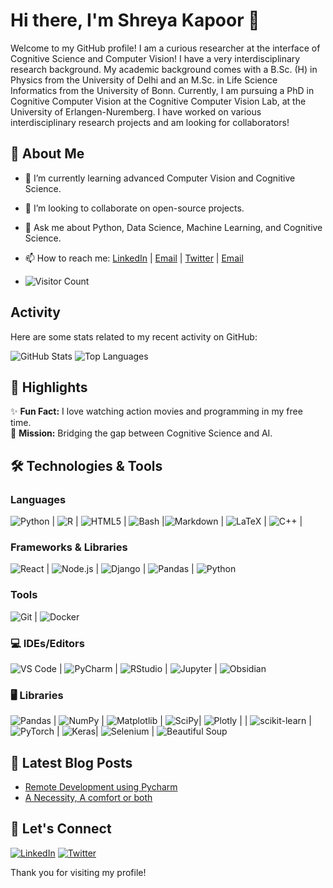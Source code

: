 # Hi there, I'm Shreya Kapoor 👋

Welcome to my GitHub profile! I am a curious researcher at the interface of Cognitive Science and Computer Vision!
I have a very interdisciplinary research background. My academic background comes with a B.Sc. (H) in Physics from the University of Delhi and an
M.Sc. in Life Science Informatics from the University of Bonn. Currently, I am pursuing a PhD in Cognitive Computer Vision at the Cognitive Computer Vision Lab, at the University of Erlangen-Nuremberg. I have worked on various interdisciplinary research projects and am looking for collaborators! 

## 🚀 About Me

- 🌱 I’m currently learning advanced Computer Vision and Cognitive Science. 
- 👯 I’m looking to collaborate on open-source projects.
- 💬 Ask me about Python, Data Science, Machine Learning, and Cognitive Science.
- 📫 How to reach me: [LinkedIn](https://www.linkedin.com/in/shreyakapoor18) | [Email](mailto:shreya.kapoor@fau.de) | [Twitter](https://x.com/SKapoor_18) | [Email](mailto:kapoorshreya18@gmail.com)

- ![Visitor Count](https://visitor-badge.laobi.icu/badge?page_id=ShreyaKapoor18.yourrepository)

## Activity

Here are some stats related to my recent activity on GitHub:

![GitHub Stats](https://github-readme-stats.vercel.app/api?username=ShreyaKapoor18&show_icons=true&count_private=true) 
![Top Languages](https://github-readme-stats.vercel.app/api/top-langs/?username=ShreyaKapoor18)

## 🌟 Highlights  

✨ **Fun Fact:** I love watching action movies and programming in my free time.  
🎯 **Mission:** Bridging the gap between Cognitive Science and AI.  


## 🛠️ Technologies & Tools

### Languages
![Python](https://img.shields.io/badge/-Python-blue?style=flat-square&logo=python&logoColor=white)  | ![R](https://img.shields.io/badge/-R-blue?style=flat-square&logo=r&logoColor=white)  | ![HTML5](https://img.shields.io/badge/-HTML5-orange?style=flat-square&logo=html5&logoColor=white)  | ![Bash](https://img.shields.io/badge/-Bash-black?style=flat-square&logo=gnu-bash&logoColor=white)  |![Markdown](https://img.shields.io/badge/-Markdown-000000?style=flat-square&logo=markdown&logoColor=white) |  ![LaTeX](https://img.shields.io/badge/-LaTeX-008080?style=flat-square&logo=latex&logoColor=white)  | ![C++](https://img.shields.io/badge/-C++-00599C?style=flat-square&logo=cplusplus&logoColor=white) |
### Frameworks & Libraries
![React](https://img.shields.io/badge/-React-61DAFB?style=flat-square&logo=react&logoColor=black)  | ![Node.js](https://img.shields.io/badge/-Node.js-339933?style=flat-square&logo=node.js&logoColor=white)  | ![Django](https://img.shields.io/badge/-Django-092D2F?style=flat-square&logo=django&logoColor=white) | ![Pandas](https://img.shields.io/badge/-Pandas-150458?style=flat-square&logo=pandas&logoColor=white) | ![Python](https://img.shields.io/badge/-Python-blue?style=flat-square&logo=python&logoColor=white)
### Tools
![Git](https://img.shields.io/badge/-Git-orange?style=flat-square&logo=git)  | ![Docker](https://img.shields.io/badge/-Docker-blue?style=flat-square&logo=docker)  

### 💻 IDEs/Editors
![VS Code](https://img.shields.io/badge/-VS%20Code-blue?style=flat-square&logo=visual-studio-code&logoColor=white) | ![PyCharm](https://img.shields.io/badge/-PyCharm-000000?style=flat-square&logo=pycharm&logoColor=white) | ![RStudio](https://img.shields.io/badge/-RStudio-75AADB?style=flat-square&logo=rstudio&logoColor=white) | ![Jupyter](https://img.shields.io/badge/-Jupyter-orange?style=flat-square&logo=jupyter&logoColor=white) | ![Obsidian](https://img.shields.io/badge/-Obsidian-000000?style=flat-square&logo=obsidian&logoColor=white)

### 🖥️ Libraries
![Pandas](https://img.shields.io/badge/-Pandas-green?style=flat-square&logo=pandas&logoColor=white) | ![NumPy](https://img.shields.io/badge/-NumPy-blue?style=flat-square&logo=numpy&logoColor=white) | ![Matplotlib](https://img.shields.io/badge/-Matplotlib-0077B5?style=flat-square&logo=matplotlib&logoColor=white) | ![SciPy](https://img.shields.io/badge/-SciPy-green?style=flat-square&logo=sci-py&logoColor=white)| ![Plotly](https://img.shields.io/badge/-Plotly-3A4F75?style=flat-square&logo=plotly&logoColor=white) | | ![scikit-learn](https://img.shields.io/badge/-scikit--learn-yellow?style=flat-square&logo=scikit-learn&logoColor=white) | ![PyTorch](https://img.shields.io/badge/-PyTorch-red?style=flat-square&logo=pytorch&logoColor=white) | ![Keras](https://img.shields.io/badge/-Keras-D00000?style=flat-square&logo=keras&logoColor=white)| ![Selenium](https://img.shields.io/badge/-Selenium-43B02A?style=flat-square&logo=selenium&logoColor=white) | ![Beautiful Soup](https://img.shields.io/badge/-Beautiful%20Soup-007A5A?style=flat-square&logo=python&logoColor=white)



## 📝 Latest Blog Posts

<!-- BLOG-POST-LIST:START -->
- [Remote Development using Pycharm](https://medium.com/@shreyakapoor18/remote-development-using-pycharm-f89f08f13928)
- [A Necessity, A comfort or both](https://medium.com/@shreyakapoor18/a-necessity-a-comfort-or-both-890aa9015b9d)
<!-- BLOG-POST-LIST:END -->

## 🤝 Let's Connect

[![LinkedIn](https://img.shields.io/badge/LinkedIn-blue?style=for-the-badge&logo=linkedin)](https://www.linkedin.com/in/shreyakapoor18)
[![Twitter](https://img.shields.io/badge/Twitter-blue?style=for-the-badge&logo=twitter)](https://twitter.com/skapoor_18)

Thank you for visiting my profile! 
